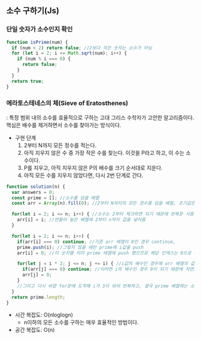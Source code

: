 ## 소수 구하기(Js)

### 단일 숫자가 소수인지 확인
```js
function isPrime(num) {
  if (num < 2) return false; //2보다 작은 숫자는 소수가 아님
  for (let i = 2; i <= Math.sqrt(num); i++) {
    if (num % i === 0) {
      return false;
    }
  }
  return true;
}
```
### 에라토스테네스의 체(Sieve of Eratosthenes)
: 특정 범위 내의 소수를 효율적으로 구하는 고대 그리스 수학자가 고안한 알고리즘이다. 핵심은 배수를 제거하면서 소수를 찾아가는 방식이다.

* 구현 단계
  1. 2부터 N까지 모든 정수를 적는다.
  2. 아직 지우지 않은 수 중 가장 작은 수를 찾는다. 이것을 P라고 하고, 이 수는 소수이다.
  3. P를 지우고, 아직 지우지 않은 P의 배수를 크기 순서대로 지운다.
  4. 아직 모든 수를 지우지 않았다면, 다시 2번 단계로 간다.

```js
function solution(n) {
  var answers = 0;
  const prime = []; //소수를 담을 배열
  const arr = Array(n).fill(0); //2부터 N까지의 모든 정수를 담을 배열, 초기값은 0으로, 배열의 길이도 n에 맞춤

  for(let i = 2; i <= n; i++) { //소수는 2부터 체크하면 되기 때문에 반복문 사용
    arr[i] = i; //만들어 놓은 배열에 2부터 n까지 값을 넣어줌
  }

  for(let i = 2; i <= n; i++) {
    if(arr[i] === 0) continue; //기존 arr 배열이 0인 경우 continue,
    prime.push(i); //그렇지 않을 때만 prime에 i값을 push
    arr[i] = 0; //이 숫자를 이미 prime 배열에 push 했으므로 해당 인덱스는 0으로 바꿔줌

    for(let j = i * 2; j <= n; j += i) { //i값의 배수인 경우에 arr 배열의 값을 모조리 0으로 만듬
      if(arr[j] === 0) continue; //이러면 i의 배수인 경우 0이 되기 때문에 자연스럽게 소수가 아닌 수를 거를 수 있음
      arr[j] = 0;
    }
    //그리고 다시 바깥 for문에 도착해 i가 3이 되어 반복하고, 결국 prime 배열에는 소수만 남게 됨
  }
  return prime.length;
}
```
* 시간 복잡도: O(nloglogn)
  * n이하의 모든 소수를 구하는 매우 효율적인 방법이다.
* 공간 복잡도: O(n)
